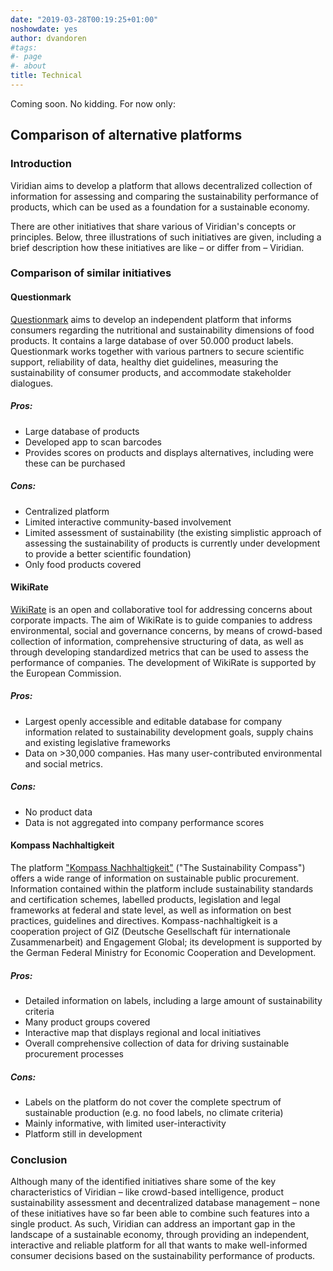 ```yaml
---
date: "2019-03-28T00:19:25+01:00"
noshowdate: yes
author: dvandoren
#tags:
#- page
#- about
title: Technical
---
```


Coming soon. No kidding. For now only:

## Comparison of alternative platforms

### Introduction

Viridian aims to develop a platform that allows decentralized collection of information for assessing and comparing the sustainability performance of products, which can be used as a foundation for a sustainable economy.

There are other initiatives that share various of Viridian's concepts or principles. Below, three illustrations of such initiatives are given, including a brief description how these initiatives are like – or differ from – Viridian.

### Comparison of similar initiatives

#### Questionmark

[Questionmark](https://www.thequestionmark.org/) aims to develop an independent platform that informs consumers regarding the nutritional and sustainability dimensions of food products. It contains a large database of over 50.000 product labels. Questionmark works together with various partners to secure scientific support, reliability of data, healthy diet guidelines, measuring the sustainability of consumer products, and accommodate stakeholder dialogues.

##### Pros:

- Large database of products
- Developed app to scan barcodes
- Provides scores on products and displays alternatives, including were these can be purchased

##### Cons:

- Centralized platform
- Limited interactive community-based involvement
- Limited assessment of sustainability (the existing simplistic approach of assessing the sustainability of products is currently under development to provide a better scientific foundation)
- Only food products covered

#### WikiRate

[WikiRate](https://wikirate.org/) is an open and collaborative tool for addressing concerns about corporate impacts. The aim of WikiRate is to guide companies to address environmental, social and governance concerns, by means of crowd-based collection of information, comprehensive structuring of data, as well as through developing standardized metrics that can be used to assess the performance of companies. The development of WikiRate is supported by the European Commission.

##### Pros:

- Largest openly accessible and editable database for company information related to sustainability development goals, supply chains and existing legislative frameworks
- Data on >30,000 companies. Has many user-contributed environmental and social metrics.

##### Cons:

- No product data
- Data is not aggregated into company performance scores

#### Kompass Nachhaltigkeit

The platform ["Kompass Nachhaltigkeit"](https://www.kompass-nachhaltigkeit.de) ("The Sustainability Compass") offers a wide range of information on sustainable public procurement. Information contained within the platform include sustainability standards and certification schemes, labelled products, legislation and legal frameworks at federal and state level, as well as information on best practices, guidelines and directives. Kompass-nachhaltigkeit is a cooperation project of GIZ (Deutsche Gesellschaft für internationale Zusammenarbeit) and Engagement Global; its development is supported by the German Federal Ministry for Economic Cooperation and Development.

##### Pros:

- Detailed information on labels, including a large amount of sustainability criteria
- Many product groups covered
- Interactive map that displays regional and local initiatives
- Overall comprehensive collection of data for driving sustainable procurement processes

##### Cons:

- Labels on the platform do not cover the complete spectrum of sustainable production (e.g. no food labels, no climate criteria)
- Mainly informative, with limited user-interactivity
- Platform still in development

### Conclusion

Although many of the identified initiatives share some of the key characteristics of Viridian – like crowd-based intelligence, product sustainability assessment and decentralized database management – none of these initiatives have so far been able to combine such features into a single product. As such, Viridian can address an important gap in the landscape of a sustainable economy, through providing an independent, interactive and reliable platform for all that wants to make well-informed consumer decisions based on the sustainability performance of products.
